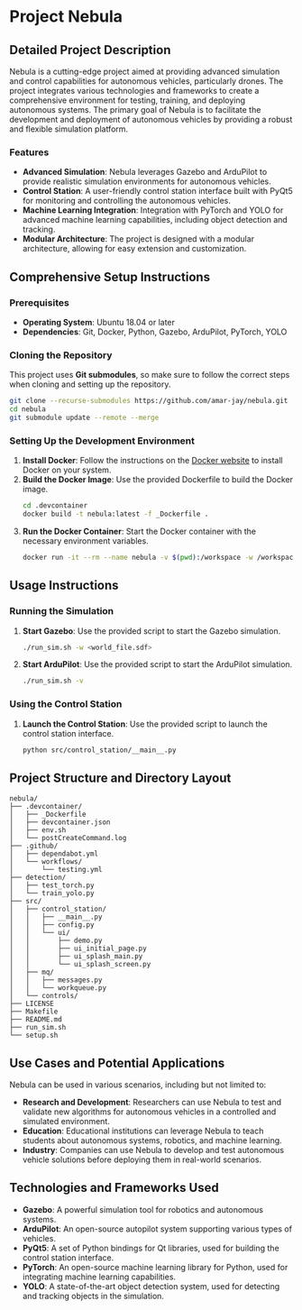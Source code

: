 # Project Nebula

## Detailed Project Description

Nebula is a cutting-edge project aimed at providing advanced simulation and control capabilities for autonomous vehicles, particularly drones. The project integrates various technologies and frameworks to create a comprehensive environment for testing, training, and deploying autonomous systems. The primary goal of Nebula is to facilitate the development and deployment of autonomous vehicles by providing a robust and flexible simulation platform.

### Features

- **Advanced Simulation**: Nebula leverages Gazebo and ArduPilot to provide realistic simulation environments for autonomous vehicles.
- **Control Station**: A user-friendly control station interface built with PyQt5 for monitoring and controlling the autonomous vehicles.
- **Machine Learning Integration**: Integration with PyTorch and YOLO for advanced machine learning capabilities, including object detection and tracking.
- **Modular Architecture**: The project is designed with a modular architecture, allowing for easy extension and customization.

## Comprehensive Setup Instructions

### Prerequisites

- **Operating System**: Ubuntu 18.04 or later
- **Dependencies**: Git, Docker, Python, Gazebo, ArduPilot, PyTorch, YOLO

### Cloning the Repository

This project uses **Git submodules**, so make sure to follow the correct steps when cloning and setting up the repository.

```bash
git clone --recurse-submodules https://github.com/amar-jay/nebula.git
cd nebula
git submodule update --remote --merge
```

### Setting Up the Development Environment

1. **Install Docker**: Follow the instructions on the [Docker website](https://docs.docker.com/get-docker/) to install Docker on your system.
2. **Build the Docker Image**: Use the provided Dockerfile to build the Docker image.
   ```bash
   cd .devcontainer
   docker build -t nebula:latest -f _Dockerfile .
   ```
3. **Run the Docker Container**: Start the Docker container with the necessary environment variables.
   ```bash
   docker run -it --rm --name nebula -v $(pwd):/workspace -w /workspace nebula:latest
   ```

## Usage Instructions

### Running the Simulation

1. **Start Gazebo**: Use the provided script to start the Gazebo simulation.
   ```bash
   ./run_sim.sh -w <world_file.sdf>
   ```
2. **Start ArduPilot**: Use the provided script to start the ArduPilot simulation.
   ```bash
   ./run_sim.sh -v
   ```

### Using the Control Station

1. **Launch the Control Station**: Use the provided script to launch the control station interface.
   ```bash
   python src/control_station/__main__.py
   ```

## Project Structure and Directory Layout

```
nebula/
├── .devcontainer/
│   ├── _Dockerfile
│   ├── devcontainer.json
│   ├── env.sh
│   └── postCreateCommand.log
├── .github/
│   ├── dependabot.yml
│   └── workflows/
│       └── testing.yml
├── detection/
│   ├── test_torch.py
│   └── train_yolo.py
├── src/
│   ├── control_station/
│   │   ├── __main__.py
│   │   ├── config.py
│   │   └── ui/
│   │       ├── demo.py
│   │       ├── ui_initial_page.py
│   │       ├── ui_splash_main.py
│   │       └── ui_splash_screen.py
│   ├── mq/
│   │   ├── messages.py
│   │   └── workqueue.py
│   └── controls/
├── LICENSE
├── Makefile
├── README.md
├── run_sim.sh
└── setup.sh
```

## Use Cases and Potential Applications

Nebula can be used in various scenarios, including but not limited to:

- **Research and Development**: Researchers can use Nebula to test and validate new algorithms for autonomous vehicles in a controlled and simulated environment.
- **Education**: Educational institutions can leverage Nebula to teach students about autonomous systems, robotics, and machine learning.
- **Industry**: Companies can use Nebula to develop and test autonomous vehicle solutions before deploying them in real-world scenarios.

## Technologies and Frameworks Used

- **Gazebo**: A powerful simulation tool for robotics and autonomous systems.
- **ArduPilot**: An open-source autopilot system supporting various types of vehicles.
- **PyQt5**: A set of Python bindings for Qt libraries, used for building the control station interface.
- **PyTorch**: An open-source machine learning library for Python, used for integrating machine learning capabilities.
- **YOLO**: A state-of-the-art object detection system, used for detecting and tracking objects in the simulation.
